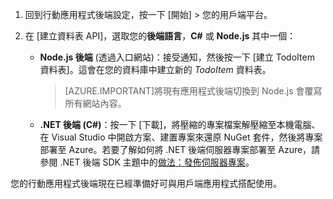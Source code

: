 
1. 回到行動應用程式後端設定，按一下 [開始] > 您的用戶端平台。 

2. 在 [建立資料表 API]，選取您的**後端語言**，**C#** 或 **Node.js** 其中一個：

	+ **Node.js 後端** (透過入口網站)：接受通知，然後按一下 [建立 TodoItem 資料表]。這會在您的資料庫中建立新的 *TodoItem* 資料表。
	 
		>[AZURE.IMPORTANT]將現有應用程式後端切換到 Node.js 會覆寫所有網站內容。

	+ **.NET 後端 (C#)**：按一下 [下載]，將壓縮的專案檔案解壓縮至本機電腦、在 Visual Studio 中開啟方案、建置專案來還原 NuGet 套件，然後將專案部署至 Azure。若要了解如何將 .NET 後端伺服器專案部署至 Azure，請參閱 .NET 後端 SDK 主題中的[做法：發佈伺服器專案](app-service-mobile-dotnet-backend-how-to-use-server-sdk.md#publish-server-project)。
	 
您的行動應用程式後端現在已經準備好可與用戶端應用程式搭配使用。

<!---HONumber=AcomDC_1223_2015-->